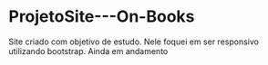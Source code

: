 # ProjetoSite---On-Books
Site criado com objetivo de estudo. Nele foquei em ser responsivo utilizando bootstrap. Ainda em andamento

